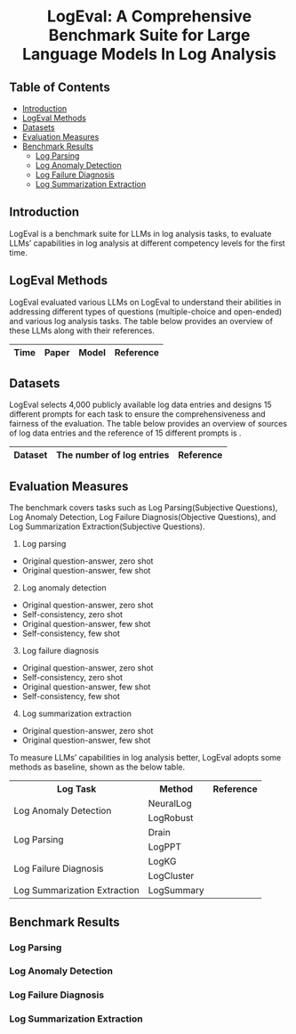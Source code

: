 <div align= "center">
  <h1> LogEval: A Comprehensive Benchmark Suite for Large Language Models In Log Analysis </h1>
</div>

## Table of Contents

- [Introduction](#introduction)
- [LogEval Methods](#LogEval-methods)
- [Datasets](#datasets)
- [Evaluation Measures](#evaluation-measures)
- [Benchmark Results](#benchmark-results)
    - [Log Parsing](#log-parsing)
    - [Log Anomaly Detection](#log-anormaly-detection)
    - [Log Failure Diagnosis](#log-failure-diagnosis)
    - [Log Summarization Extraction](#log-summary-extraction)

## Introduction

LogEval is a benchmark suite for LLMs in log analysis tasks, to evaluate LLMs’ capabilities in log analysis at different competency levels for the first time.

## LogEval Methods

LogEval evaluated various LLMs on LogEval to understand their abilities in addressing different types of questions (multiple-choice and open-ended) and various log analysis tasks. The table below provides an overview of these LLMs along with their references.

| Time | Paper            | Model     | Reference                                                    |
|------|------------------|-----------|--------------------------------------------------------------|

## Datasets

LogEval selects 4,000 publicly available log data entries and designs 15 different prompts for each task to ensure the comprehensiveness and fairness of the evaluation. The table below provides an overview of sources of log data entries and the reference of 15 different prompts is .

| Dataset     | The number of log entries | Reference                                                    |
|-------------|---------------------------|--------------------------------------------------------------|

## Evaluation Measures

The benchmark covers tasks such as Log Parsing(Subjective Questions), Log Anomaly Detection, Log Failure Diagnosis(Objective Questions), and Log Summarization Extraction(Subjective Questions).

1. Log parsing

  - Original question-answer, zero shot
  - Original question-answer, few shot

2. Log anomaly detection

  - Original question-answer, zero shot
  - Self-consistency, zero shot
  - Original question-answer, few shot
  - Self-consistency, few shot

3. Log failure diagnosis

  - Original question-answer, zero shot
  - Self-consistency, zero shot
  - Original question-answer, few shot
  - Self-consistency, few shot

4. Log summarization extraction

  - Original question-answer, zero shot
  - Original question-answer, few shot

To measure LLMs’ capabilities in log analysis better, LogEval adopts some methods as baseline, shown as the below table.

<table>
  <tr>
    <th> Log Task </th>
    <th> Method </th>
    <th> Reference </th>
  </tr>
  <tr>
    <td rowspan="2"> Log Anomaly Detection </td>
    <td> NeuralLog </td>
    <td></td>
  </tr>
  <tr>
    <td> LogRobust </td>
    <td></td>
  </tr>
  <tr>
    <td rowspan="2"> Log Parsing </td>
    <td> Drain </td>
    <td></td>
  </tr>
  <tr>
    <td> LogPPT </td>
    <td></td>
  </tr>
  <tr>
    <td rowspan="2"> Log Failure Diagnosis </td>
    <td> LogKG </td>
    <td></td>
  </tr>
  <tr>
    <td> LogCluster </td>
    <td></td>
  </tr>
  <tr>
    <td> Log Summarization Extraction </td>
    <td> LogSummary </td>
    <td></td>
  </tr>
</table>

## Benchmark Results

### Log Parsing

### Log Anomaly Detection

### Log Failure Diagnosis

### Log Summarization Extraction
